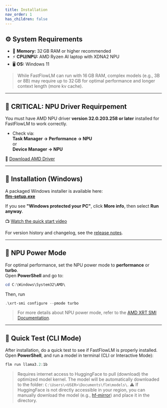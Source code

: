 ```yaml
---
title: Installation
nav_order: 1
has_children: false
---
```


## ⚙️ System Requirements

- 🧠 **Memory:** 32 GB RAM or higher recommended  
- ⚡ **CPU/NPU:** AMD Ryzen AI laptop with XDNA2 NPU  
- 🖥️ **OS:** Windows 11

> While FastFlowLM can run with 16 GB RAM, complex models (e.g., 3B or 8B) may require up to 32 GB for optimal performance and longer context length (more kv cache).

---

## 🚨 CRITICAL: NPU Driver Requirpement

You must have AMD NPU driver **version 32.0.203.258 or later** installed for FastFlowLM to work correctly.

- Check via:  
  **Task Manager → Performance → NPU**  
  or  
  **Device Manager → NPU**

🔗 [Download AMD Driver](https://www.amd.com/en/support)

---

## 💾 Installation (Windows)

A packaged Windows installer is available here:  
[**flm-setup.exe**](https://github.com/FastFlowLM/FastFlowLM/releases/latest/download/flm-setup.exe)

If you see **"Windows protected your PC"**, click **More info**, then select **Run anyway**.

📺 [Watch the quick start video](https://www.youtube.com/watch?v=YkwFQ9-cc3I&list=PLf87s9UUZrJp4r3JM4NliPEsYuJNNqFAJ)

For version history and changelog, see the [release notes](https://github.com/FastFlowLM/FastFlowLM/releases/).

---

## 🚀 NPU Power Mode

For optimal performance, set the NPU power mode to **performance** or **turbo**.  
Open **PowerShell** and go to:
```powershell
cd C:\Windows\System32\AMD\
```
Then, run
```powershell
.\xrt-smi configure --pmode turbo
```
> For more details about NPU power mode, refer to the [AMD XRT SMI Documentation](https://ryzenai.docs.amd.com/en/latest/xrt_smi.html).

---

## 🧪 Quick Test (CLI Mode)

After installation, do a quick test to see if FastFlowLM is properly installed. Open **PowerShell**, and run a model in terminal (CLI or Interactive Mode):

```powershell
flm run llama3.2:1b
```

> Requires internet access to HuggingFace to pull (download) the optimized model kernel. The model will be automatically downloaded to the folder: ``C:\Users\<USER>\Documents\flm\models\``. 
>⚠️ If HuggingFace is not directly accessible in your region, you can manually download the model (e.g., [hf-mirror](https://hf-mirror.com/models?search=fastflowlm)) and place it in the directory.
